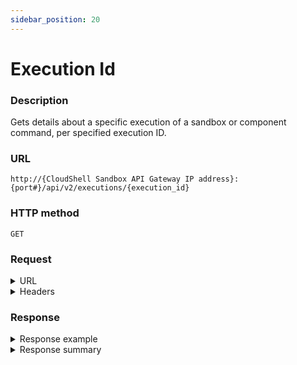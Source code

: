 ```yaml
---
sidebar_position: 20
---
```


# Execution Id

### Description

Gets details about a specific execution of a sandbox or component command, per specified execution ID.

### URL

`http://{CloudShell Sandbox API Gateway IP address}:{port#}/api/v2/executions/{execution_id}`

### HTTP method

`GET`

### Request

<details>
<summary>URL</summary>

| Parameter | Description/Comments |
| --- | --- |
| `execution_id` | The id of the command's execution (`string`). <br/> **Tip**  You can get the execution ID from the [component command start](https://help.quali.com/Online%20Help/0.0/Portal/Content/API/RefGuides/Sndbx-REST-API/REST-API-V2-Ref-Guide.htm?tocpath=CloudShell%20API%20Guide%7CCloudShell%20Sandbox%20API%7C_____3#componen2) and the [blueprint start](https://help.quali.com/Online%20Help/0.0/Portal/Content/API/REST-API-blueprint_strt.htm) methods. |

</details>

<details>
<summary>Headers</summary>

Example header format for the `execution id` method:

`Authorization: Basic <authorization token returned from the login method>`

`Content-Type: application/json`

</details>

### Response

<details>
<summary>Response example</summary>

The `execution id` method returns details about a specific execution of a sandbox or component command and the actions that can be performed on the execution.

```javascript
{
   "id":"1DEB29BF-22B0-4CF6-B7BE-02173520EB81",
   "supports_cancellation":"true",
   "started":"""ended":"",
   "status":"",
   "output":"",
   "_links":{
      "self":{
         "href":"/executions/1DEB29BF-22B0-4CF6-B7BE-02173520EB81",
         "method":"GET"
      },
      "stop":{
         "href":"/executions/1DEB29BF-22B0-4CF6-B7BE-02173520EB81",
         "method":"DELETE"
      }
   }
}
```
</details>

<details>
<summary>Response summary</summary>

The response output properties of the `execution id` method are described in the following table.

| Property | Sub Property | Description/Comments |
| --- | --- | --- |
| `id` |   | The ID of the execution. `(string)` |
| `supports_cancellation` |   | Whether or not stopping the execution before it is completed is supported. `(bool)` |
| `started` |   | The date and time at which the execution started. `(string)` |
| `ended` |   | The date and time at which the execution ended. `(string)` |
| `status` |   | The current status of the command execution - "pending", "running", "stopping", "canceled". `(string)` |
| `output` |   | (If the command returns an output message) The command's output. `(string)` |
| `_links` |   | The actions that can be performed on the execution: |
|   | `self` | Provides a link to get the execution's details via a `GET` request. |
|   | `stop` | (If the execution supports cancellation and is still running) Provides a link to end the execution via a `DELETE` request. |

</details>